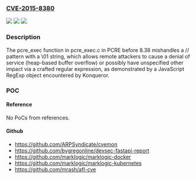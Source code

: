 ### [CVE-2015-8380](https://cve.mitre.org/cgi-bin/cvename.cgi?name=CVE-2015-8380)
![](https://img.shields.io/static/v1?label=Product&message=n%2Fa&color=blue)
![](https://img.shields.io/static/v1?label=Version&message=n%2Fa&color=blue)
![](https://img.shields.io/static/v1?label=Vulnerability&message=n%2Fa&color=brighgreen)

### Description

The pcre_exec function in pcre_exec.c in PCRE before 8.38 mishandles a // pattern with a \01 string, which allows remote attackers to cause a denial of service (heap-based buffer overflow) or possibly have unspecified other impact via a crafted regular expression, as demonstrated by a JavaScript RegExp object encountered by Konqueror.

### POC

#### Reference
No PoCs from references.

#### Github
- https://github.com/ARPSyndicate/cvemon
- https://github.com/bygregonline/devsec-fastapi-report
- https://github.com/marklogic/marklogic-docker
- https://github.com/marklogic/marklogic-kubernetes
- https://github.com/mrash/afl-cve


